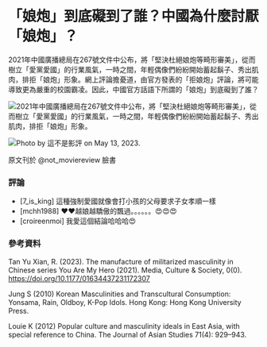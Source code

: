 # 「娘炮」到底礙到了誰？中國為什麼討厭「娘炮」？

2021年中國廣播總局在267號文件中公布，將「堅決杜絕娘炮等畸形審美」，從而樹立「愛黨愛國」的行業風氣，一時之間，年輕偶像們紛紛開始蓄起鬍子、秀出肌肉，排拒「娘炮」形象。網上評論擔憂道，由官方發表的「拒娘炮」評論，將可能導致更為嚴重的校園霸凌。因此，中國官方話語下所謂的「娘炮」到底礙到了誰？

![2021年中國廣播總局在267號文件中公布，將「堅決杜絕娘炮等畸形審美」，從而樹立「愛黨愛國」的行業風氣，一時之間，年輕偶像們紛紛開始蓄起鬍子、秀出肌肉，排拒「娘炮」形象。](https://scontent-sjc3-1.cdninstagram.com/v/t51.29350-15/346909380_3530108533933755_5261433320754413472_n.jpg?stp=dst-jpg_e35_p1080x1080_tt6&_nc_ht=scontent-sjc3-1.cdninstagram.com&_nc_cat=103&_nc_oc=Q6cZ2AEk2UTGYCKkw0ICQbDxhLdQW_TtS9LnSA89c5rpYIwej6ERdn39NLgvF6DuP8FO_gM&_nc_ohc=ZJWsw2ZNbPwQ7kNvgF88ho7&_nc_gid=0edc015bdecd484197cfe473f8d47d86&edm=ANTKIIoBAAAA&ccb=7-5&oh=00_AYB0dxXGfc_zGgNxS0Pap-HhX24wVA0PH37LHkS__FpnUQ&oe=67C5459E&_nc_sid=d885a2)

![Photo by 這不是影評 on May 13, 2023.](https://scontent-sjc3-1.cdninstagram.com/v/t51.29350-15/346291637_776434394049670_2283722902787509847_n.jpg?stp=dst-jpg_e35_p1080x1080_tt6&_nc_ht=scontent-sjc3-1.cdninstagram.com&_nc_cat=110&_nc_oc=Q6cZ2AEk2UTGYCKkw0ICQbDxhLdQW_TtS9LnSA89c5rpYIwej6ERdn39NLgvF6DuP8FO_gM&_nc_ohc=cZCPzwPwYcMQ7kNvgFxMXw6&_nc_gid=0edc015bdecd484197cfe473f8d47d86&edm=ANTKIIoBAAAA&ccb=7-5&oh=00_AYCqobfEC3G-asRaum9nE-dQSliK4vNDPJgT-YdnRZJkEQ&oe=67C5204D&_nc_sid=d885a2)

原文刊於 @not_moviereview 臉書

### 評論

- [7_is_king] 這種強制愛國就像會打小孩的父母要求子女孝順一樣
- [mchh1988] ❤️❤️越娘越驕傲的飄過。。。。。。😍😍😍
- [croireenmoi] 我愛這個結論哈哈哈😍

### 參考資料

Tan Yu Xian, R. (2023). The manufacture of militarized masculinity in Chinese series You Are My Hero (2021). Media, Culture & Society, 0(0). https://doi.org/10.1177/01634437231172307

Jung S (2010) Korean Masculinities and Transcultural Consumption: Yonsama, Rain, Oldboy, K-Pop Idols. Hong Kong: Hong Kong University Press.

Louie K (2012) Popular culture and masculinity ideals in East Asia, with special reference to China. The Journal of Asian Studies 71(4): 929–943.